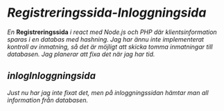﻿# _Registreringssida-Inloggningsida_
_En_ __Registreringssida__ _i react med Node.js och PHP där klientsinformation sparas i en databas med hashning._
_Jag har ännu inte implementerat kontroll av inmatning, så det är möjligt att skicka tomma inmatningar till databasen. Jag planerar att fixa det när jag har tid._
## _inlogInloggningsida_
_Just nu har jag inte fixat det, men på inloggningssidan hämtar man all information från databasen._
